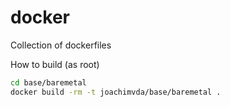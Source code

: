 docker
======

Collection of dockerfiles


How to build (as root)
```bash
cd base/baremetal
docker build -rm -t joachimvda/base/baremetal . 
```
